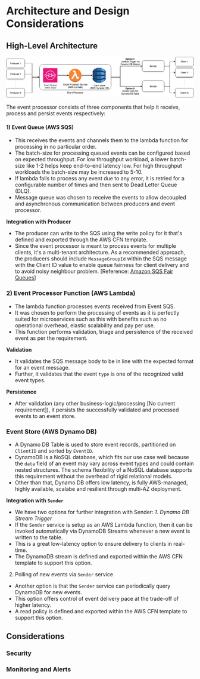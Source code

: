 # Architecture and Design Considerations

## High-Level Architecture

![Event Processor Architecture](./diagrams/EventProcessor.png)

The event processor consists of three components that help it receive, process and persist events respectively:

#### 1) Event Queue (AWS SQS)
- This receives the events and channels them to the lambda function for processing in no particular order. 
- The batch-size for processing queued events can be configured based on expected throughput. For low throughput workload, a lower batch-size like 1-2 helps keep end-to-end latency low. For high throughput workloads the batch-size may be increased to 5-10. 
- If lambda fails to process any event due to any error, it is retried for a configurable number of times and then sent to Dead Letter Queue (DLQ).
- Message queue was chosen to receive the events to allow decoupled and asynchronous communication between producers and event processor.

__Integration with Producer__
- The producer can write to the SQS using the write policy for it that's defined and exported through the AWS CFN template.
- Since the event processor is meant to process events for multiple clients, it's a multi-tenant architecture. As a recommended approach, the producers should include `MessageGroupId` within the SQS message with the Client ID value to enable queue fairness for client delivery and to avoid noisy neighbour problem. [Reference: [Amazon SQS Fair Queues](https://docs.aws.amazon.com/AWSSimpleQueueService/latest/SQSDeveloperGuide/sqs-fair-queues.html)]


### 2) Event Processor Function (AWS Lambda)
- The lambda function processes events received from Event SQS.
- It was chosen to perform the processing of events as it is perfectly suited for microservices such as this with benefits such as no operational overhead, elastic scalability and pay per use. 
- This function performs validation, triage and persistence of the received event as per the requirement.

__Validation__
- It validates the SQS message body to be in line with the expected format for an event message.
- Further, it validates that the event `type` is one of the recognized valid event types. 

__Persistence__
- After validation (any other business-logic/processing [No current requirement]), it persists the successfully validated and processed events to an event store.

### Event Store (AWS Dynamo DB)
- A Dynamo DB Table is used to store event records, partitioned on `ClientID` and sorted by `EventID`.
- DynamoDB is a NoSQL database, which fits our use case well because the `data` field of an event may vary across event types and could contain nested structures. The schema flexibility of a NoSQL database supports this requirement without the overhead of rigid relational models.
- Other than that, Dynamo DB offers low latency, is fully AWS-managed, highly available, scalabe and resilient through multi-AZ deployment.

__Integration with `Sender`__
- We have two options for further integration with Sender:
*1. Dynamo DB Stream Trigger*  
- If the `Sender` service is setup as an AWS Lambda function, then it can be invoked automatically via DynamoDB Streams whenever a new event is written to the table. 
- This is a great low-latency option to ensure delivery to clients in real-time. 
- The DynamoDB stream is defined and exported within the AWS CFN template to support this option.
2. Polling of new events via `Sender` service  
- Another option is that the `Sender` service can periodically query DynamoDB for new events. 
- This option offers control of event delivery pace at the trade-off of higher latency. 
- A read policy is defined and exported within the AWS CFN template to support this option.

## Considerations

### Security

### Monitoring and Alerts



